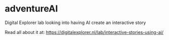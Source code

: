 # adventureAI
Digital Explorer lab looking into having AI create an interactive story

Read all about it at: https://digitalexplorer.nl/lab/interactive-stories-using-ai/
